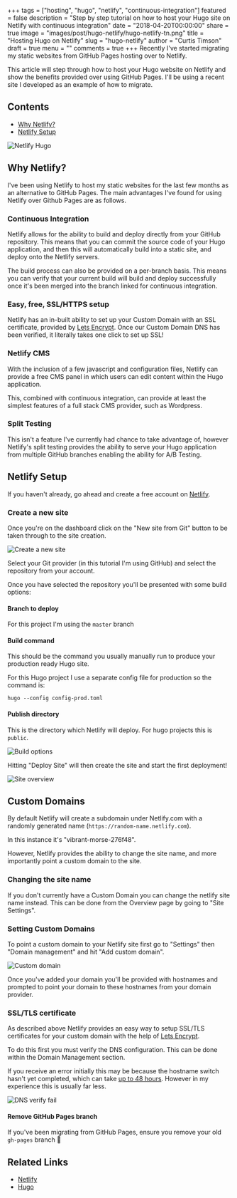 +++
tags = ["hosting", "hugo", "netlify", "continuous-integration"]
featured = false
description = "Step by step tutorial on how to host your Hugo site on Netlify with continuous integration"
date = "2018-04-20T00:00:00"
share = true
image = "images/post/hugo-netlify/hugo-netlify-tn.png"
title = "Hosting Hugo on Netlify"
slug = "hugo-netlify"
author = "Curtis Timson"
draft = true
menu = ""
comments = true
+++
Recently I've started migrating my static websites from GitHub Pages hosting over to Netlify.

This article will step through how to host your Hugo website on Netlify and show the benefits provided over using GitHub Pages. I'll be using a recent site I developed as an example of how to migrate.

## Contents
 - [Why Netlify?](#why-netlify)
 - [Netlify Setup](#netlify-setup)

![Netlify Hugo](/images/post/hugo-netlify/hugo-netlify.png)

## Why Netlify?

I've been using Netlify to host my static websites for the last few months as an alternative to GitHub Pages. The main advantages I've found for using Netlify over Github Pages are as follows.

### Continuous Integration

Netlify allows for the ability to build and deploy directly from your GitHub repository. This means that you can commit the source code of your Hugo application, and then this will automatically build into a static site, and deploy onto the Netlify servers.

The build process can also be provided on a per-branch basis. This means you can verify that your current build will build and deploy successfully once it's been merged into the branch linked for continuous integration.

### Easy, free, SSL/HTTPS setup

Netlify has an in-built ability to set up your Custom Domain with an SSL certificate, provided by [Lets Encrypt](https://letsencrypt.org/). Once our Custom Domain DNS has been verified, it literally takes one click to set up SSL!

### Netlify CMS

With the inclusion of a few javascript and configuration files, Netlify can provide a free CMS panel in which users can edit content within the Hugo application.

This, combined with continuous integration, can provide at least the simplest features of a full stack CMS provider, such as Wordpress.

### Split Testing

This isn't a feature I've currently had chance to take advantage of, however Netlify's split testing provides the ability to serve your Hugo application from multiple GitHub branches enabling the ability for A/B Testing.


## Netlify Setup

If you haven't already, go ahead and create a free account on [Netlify](https://www.netlify.com/).

### Create a new site

Once you're on the dashboard click on the "New site from Git" button to be taken through to the site creation.

![Create a new site](/images/post/hugo-netlify/create-new-site.png)

Select your Git provider (in this tutorial I'm using GitHub) and select the repository from your account.

Once you have selected the repository you'll be presented with some build options:

#### Branch to deploy
For this project I'm using the `master` branch

#### Build command
This should be the command you usually manually run to produce your production ready Hugo site.

For this Hugo project I use a separate config file for production so the command is:

```
hugo --config config-prod.toml
```

#### Publish directory

This is the directory which Netlify will deploy. For hugo projects this is `public`.

![Build options](/images/post/hugo-netlify/build-options.png)

Hitting "Deploy Site" will then create the site and start the first deployment!

![Site overview](/images/post/hugo-netlify/site-overview.png)


## Custom Domains

By default Netlify will create a subdomain under Netlify.com with a randomly generated name (`https://random-name.netlify.com`).

In this instance it's "vibrant-morse-276f48".

However, Netlify provides the ability to change the site name, and more importantly point a custom domain to the site.

### Changing the site name

If you don't currently have a Custom Domain you can change the netlify site name instead. This can be done from the Overview page by going to "Site Settings".

### Setting Custom Domains

To point a custom domain to your Netlify site first go to "Settings" then "Domain management" and hit "Add custom domain".

![Custom domain](/images/post/hugo-netlify/custom-domain.png)

Once you've added your domain you'll be provided with hostnames and prompted to point your domain to these hostnames from your domain provider.

### SSL/TLS certificate

As described above Netlify provides an easy way to setup SSL/TLS certificates for your custom domain with the help of [Lets Encrypt](https://letsencrypt.org/).

To do this first you must verify the DNS configuration. This can be done within the Domain Management section.

If you receive an error initially this may be because the hostname switch hasn't yet completed, which can take [up to 48 hours](https://www.smashingmagazine.com/2011/05/introduction-to-dns-explaining-the-dreaded-dns-delay/). However in my experience this is usually far less.

![DNS verify fail](/images/post/hugo-netlify/dns-verify-fail.png)




#### Remove GitHub Pages branch

If you've been migrating from GitHub Pages, ensure you remove your old `gh-pages` branch 🙂


## Related Links

 - [Netlify](https://www.netlify.com/)
 - [Hugo](https://gohugo.io/)